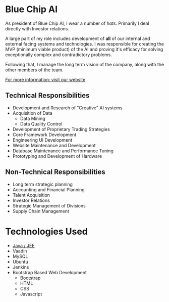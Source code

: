 # Blue Chip AI
As president of Blue Chip AI, I wear a number of *hats*. Primarily I deal directly with Investor relations.


 A large part of my role includes development of **all** of our internal and external facing systems and technologies. 
 I was responsible for creating the MVP (minimum viable product) of the AI 
 and proving it's efficacy for solving exceptionally complex and contradictory problems. 


 Following that, I manage the long term vision of the company, along with the other members of the team.
 
 [For more information: visit our website](https://bluechipai.net/index.html)
 
 ## Technical Responsibilities
 * Development and Research of "Creative" AI systems
 * Acquisition of Data
    * Data Mining
    * Data Quality Control
 * Development of Proprietary Trading Strategies
 * Core Framework Development
 * Engineering UI Development
 * Website Maintenance and Development
 * Database Maintenance and Performance Tuning
 * Prototyping and Development of Hardware
 
 ## Non-Technical Responsibilities
 * Long term strategic planning
 * Accounting and Financial Planning
 * Talent Acquisition
 * Investor Relations
 * Strategic Management of Divisions
 * Supply Chain Management

# Technologies Used
* [Java / JEE](https://github.com/90301/MarkdownResume/blob/master/Technologies/Java.md)
* Vaadin
* MySQL
* Ubuntu
* Jenkins
* Bootstrap Based Web Development 
    * Bootstrap
    * HTML
    * CSS
    * Javascript